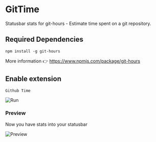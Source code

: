 # GitTime
Statusbar stats for git-hours - Estimate time spent on a git repository.

## Required Dependencies 

```npm install -g git-hours```

More information 👉 https://www.npmjs.com/package/git-hours

## Enable extension
```Github Time```

![Run](/images/Run.png "Run")

### Preview
Now you have stats into your statusbar

![Preview](/images/Preview.png "Preview")
